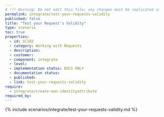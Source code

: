 ```yaml
---
# !!! Warning: Do not edit this file; any changes must be replicated in Excel !!!
permalink: integrate/test-your-requests-validity
published: false
title: "Test your Request's Validity"
type: scenario
toc: true
properties:
  - id: SC102
  - category: Working with Requests
  - description:
  - customer:
  - component: integrate
  - level:
  - implementation status: DOCS ONLY
  - documentation status:
  - published:
  - link: test-your-requests-validity
require:
  - integrate/create-own-identityattribute
required_by:
---
```


{% include scenarios/integrate/test-your-requests-validity.md %}

